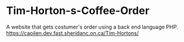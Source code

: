 # Tim-Horton-s-Coffee-Order
A website that gets costumer's order using a back end language PHP. 
https://caoilen.dev.fast.sheridanc.on.ca/Tim-Hortons/
